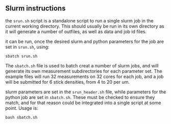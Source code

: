 ## Slurm instructions

the `srun.sh` script is a standalone script to run a single slurm job in the current working directory. This should usually be run in its own directory as it will generate a number of outfiles, as well as data and job id files.

it can be run, once the desired slurm and python parameters for the job are set in `srun.sh`, using:

    sbatch srun.sh

The `sbatch.sh` file is used to batch creat a number of slurm jobs, and will generate its own measurement subdirectories for each parameter set. The example files will run 32 measurements on 32 cores for each job, and a job will be submitted for 6 stick densities, from 4 to 20 per um.

slurm parameters are set in the `srun_header.sh` file, while parameters for the python job are set in `sbatch.sh`. These must be checked to ensure they match, and for that reason could be integrated into a single script at some point. Usage is:

    bash sbatch.sh
